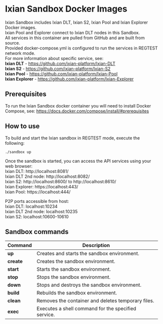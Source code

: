 # Ixian Sandbox Docker Images
Ixian Sandbox includes Ixian DLT, Ixian S2, Ixian Pool and Ixian Explorer Docker images.  
Ixian Pool and Explorer connect to Ixian DLT nodes in this Sandbox.  
All services in this container are pulled from GitHub and are built from source.  
Provided docker-compose.yml is configured to run the services in REGTEST network mode.  
For more information about specific service, see:  
**Ixian DLT** - https://github.com/ixian-platform/Ixian-DLT  
**Ixian S2** - https://github.com/ixian-platform/Ixian-S2  
**Ixian Pool** - https://github.com/ixian-platform/Ixian-Pool  
**Ixian Explorer** - https://github.com/ixian-platform/Ixian-Explorer  


## Prerequisites
To run the Ixian Sandbox docker container you will need to install Docker Compose, see: https://docs.docker.com/compose/install/#prerequisites


## How to use
To build and start the Ixian sandbox in REGTEST mode, execute the following:  
```
./sandbox up
```
  
Once the sandbox is started, you can access the API services using your web browser:  
Ixian DLT: http://localhost:8081/  
Ixian DLT 2nd node: http://localhost:8082/  
Ixian S2: http://localhost:8600/ to http://localhost:8610/  
Ixian Explorer: https://localhost:443/  
Ixian Pool: https://localhost:444/  
  
P2P ports accessible from host:  
Ixian DLT: localhost:10234  
Ixian DLT 2nd node: localhost:10235  
Ixian S2: localhost:10600-10610  


## Sandbox commands
| Command     | Description                                         |
| ----------- | --------------------------------------------------- |
| **up**      | Creates and starts the sandbox environment.         |
| **create**  | Creates the sandbox environment.                    |
| **start**   | Starts the sandbox environment.                     |
| **stop**    | Stops the sandbox environment.                      |
| **down**    | Stops and destroys the sandbox environment.         |
| **build**   | Rebuilds the sandbox environment.                   |
| **clean**   | Removes the container and deletes temporary files.  |
| **exec**    | Executes a shell command for the specified service. |


